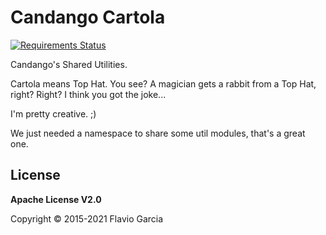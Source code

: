 # Candango Cartola

[![Requirements Status](https://requires.io/github/candango/cartola/requirements.svg?branch=develop)](https://requires.io/github/candango/cartola/requirements/?branch=develop)

Candango's Shared Utilities.

Cartola means Top Hat. You see? A magician gets a rabbit from a Top Hat, right?
Right? I think you got the joke...

I'm pretty creative. ;)

We just needed a namespace to share some util modules, that's a great one.

## License

**Apache License V2.0**

Copyright © 2015-2021 Flavio Garcia
